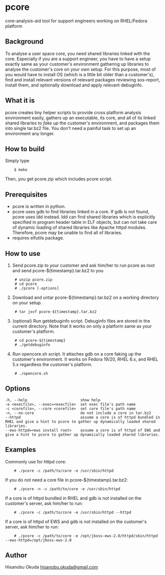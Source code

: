 pcore
=====

core-analysis-aid tool for support engineers working on RHEL/Fedora platform

## Background

To analyse a user space core, you need shared libraries linked with the core. Especially if you are a support engineer, you have to have a setup exactly same as your customer's environment gathering up libraries to analyse the customer's core on your own setup. For this purpose, most of you would have to install OS (which is a little bit older than a customer's), find and install relevant versions of relevant packages reviewing sos-report, install them, and optionally download and apply relevant debuginfo.

## What it is

pcore creates tiny helper scripts to provide cross platform analysis environment easily, gathers up an executable, its core, and all of its linked shared libraries to *fake up* the customer's environment, and packages them into single tar.bz2 file. You don't need a painful task to set up an environment any longer.

## How to build

Simply type

        $ make

Then, you get pcore.zip which includes pcore script.

## Prerequisites

* pcore is written in python.
* pcore uses gdb to find libraries linked in a core. If gdb is not found, pcore uses ldd instead. ldd can find shared libraries which is explicitly specified in program header table in ELF objects, but can not take care of dynamic loading of shared libraries like Apache httpd modules. Therefore, pcore may be unable to find all of libraries.
* requires elfutils package.

## How to use

1. Send pcore.zip to your customer and ask him/her to run pcore as root and send pcore-${timestamp}.tar.bz2 to you

        # unzip pcore.zip
        # cd pcore
        # ./pcore [-options]

2. Download and untar pcore-${timestamp}.tar.bz2 on a working directory on your setup.

        # tar jxvf pcore-${timestamp}.tar.bz2

3. (optional) Run getdebuginfo script. Debuginfo files are stored in the current directory. Note that it works on only a platform same as your customer's platform.

        # cd pcore-${timestamp}
        # ./getdebuginfo

4. Run opencore.sh script. It attaches gdb on a core faking up the customer's environment. It works on Fedora 19/20, RHEL 6.x, and RHEL 5.x regardless the customer's platform.

        # ./opencore.sh

## Options

    -h, --help                        show help
    -e <execfile>, --exec=<execfile>  set exec file's path name
    -c <corefile>, --core <corefile>  set core file's path name
    -n, --no-core                     do not include a core in tar.bz2
    --httpd                           assume a core is of httpd bundled in RHEL and give a hint to pcore to gather up dynamically loaded shared libraries.
    --ews-httpd=<ews install root>    assume a core is of httpd of EWS and give a hint to pcore to gather up dynamically loaded shared libraries.

## Examples

Commonly use for httpd core:

        # ./pcore -c /path/to/core -e /usr/sbin/httpd

If you do not need a core file in pcore-${timestamp}.tar.bz2:

        # ./pcore -n -c /path/to/core -e /usr/sbin/httpd

If a core is of httpd bundled in RHEL and gdb is not installed on the customer's server, ask him/her to run:

        # ./pcore -c /path/to/core -e /usr/sbin/httpd --httpd

If a core is of httpd of EWS and gdb is not installed on the customer's server, ask him/her to run:

        # ./pcore -c /path/to/core -e /opt/jboss-ews-2.0/httpd/sbin/httpd --ews-httpd=/opt/jboss-ews-2.0

## Author

Hisanobu Okuda hisanobu.okuda@gmail.com

